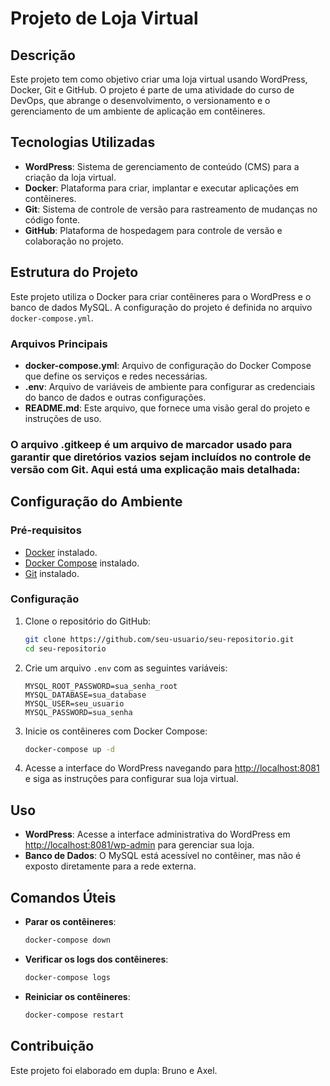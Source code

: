 # Projeto de Loja Virtual

## Descrição

Este projeto tem como objetivo criar uma loja virtual usando WordPress, Docker, Git e GitHub. O projeto é parte de uma atividade do curso de DevOps, que abrange o desenvolvimento, o versionamento e o gerenciamento de um ambiente de aplicação em contêineres.

## Tecnologias Utilizadas

- **WordPress**: Sistema de gerenciamento de conteúdo (CMS) para a criação da loja virtual.
- **Docker**: Plataforma para criar, implantar e executar aplicações em contêineres.
- **Git**: Sistema de controle de versão para rastreamento de mudanças no código fonte.
- **GitHub**: Plataforma de hospedagem para controle de versão e colaboração no projeto.

## Estrutura do Projeto

Este projeto utiliza o Docker para criar contêineres para o WordPress e o banco de dados MySQL. A configuração do projeto é definida no arquivo `docker-compose.yml`.

### Arquivos Principais

- **docker-compose.yml**: Arquivo de configuração do Docker Compose que define os serviços e redes necessárias.
- **.env**: Arquivo de variáveis de ambiente para configurar as credenciais do banco de dados e outras configurações.
- **README.md**: Este arquivo, que fornece uma visão geral do projeto e instruções de uso.


### O arquivo .gitkeep é um arquivo de marcador usado para garantir que diretórios vazios sejam incluídos no controle de versão com Git. Aqui está uma explicação mais detalhada:


## Configuração do Ambiente

### Pré-requisitos

- [Docker](https://docs.docker.com/get-docker/) instalado.
- [Docker Compose](https://docs.docker.com/compose/install/) instalado.
- [Git](https://git-scm.com/book/en/v2/Getting-Started-Installing-Git) instalado.

### Configuração

1. Clone o repositório do GitHub:

    ```bash
    git clone https://github.com/seu-usuario/seu-repositorio.git
    cd seu-repositorio
    ```

2. Crie um arquivo `.env` com as seguintes variáveis:

    ```env
    MYSQL_ROOT_PASSWORD=sua_senha_root
    MYSQL_DATABASE=sua_database
    MYSQL_USER=seu_usuario
    MYSQL_PASSWORD=sua_senha
    ```

3. Inicie os contêineres com Docker Compose:

    ```bash
    docker-compose up -d
    ```

4. Acesse a interface do WordPress navegando para [http://localhost:8081](http://localhost:8081) e siga as instruções para configurar sua loja virtual.

## Uso

- **WordPress**: Acesse a interface administrativa do WordPress em [http://localhost:8081/wp-admin](http://localhost:8081/wp-admin) para gerenciar sua loja.
- **Banco de Dados**: O MySQL está acessível no contêiner, mas não é exposto diretamente para a rede externa.

## Comandos Úteis

- **Parar os contêineres**:

    ```bash
    docker-compose down
    ```

- **Verificar os logs dos contêineres**:

    ```bash
    docker-compose logs
    ```

- **Reiniciar os contêineres**:

    ```bash
    docker-compose restart
    ```

## Contribuição


Este projeto foi elaborado em dupla: Bruno e Axel.
